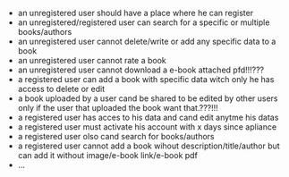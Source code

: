 - an unregistered user should have a place where he can register
- an unregistered/registered user can search for a specific or multiple books/authors
- an unregistered user cannot delete/write or add any specific data to a book
- an unregistered user cannot rate a book
- an unregistered user cannot download a e-book attached pfd!!!???
- a registered user can add a book with specific data witch only he has access to delete or edit
- a book uploaded by a user cand be shared to be edited by other users only if the user that uploaded the 
book want that.???!!!
- a registered user has acces to his data and cand edit anytme his datas
- a registered user must activate his account with x days since apliance
- a registered user olso cand search for books/authors
- a registered user  cannot add a book wihout description/title/author but can add it without 
image/e-book link/e-book pdf
- ...
